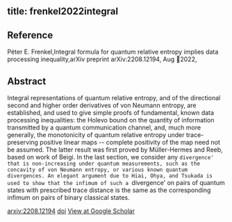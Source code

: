 title: frenkel2022integral
---


## Reference

Péter E. Frenkel,Integral formula for quantum relative entropy implies data processing inequality,arXiv preprint arXiv:2208.12194, Aug 2022,

## Abstract 
  Integral representations of quantum relative entropy, and of the directional
second and higher order derivatives of von Neumann entropy, are established,
and used to give simple proofs of fundamental, known data processing
inequalities: the Holevo bound on the quantity of information transmitted by a
quantum communication channel, and, much more generally, the monotonicity of
quantum relative entropy under trace-preserving positive linear maps --
complete positivity of the map need not be assumed. The latter result was first
proved by Müller-Hermes and Reeb, based on work of Beigi.
In the last section, we consider any `divergence' that is non-increasing
under quantum measurements, such as the concavity of von Neumann entropy, or
various known quantum divergences. An elegant argument due to Hiai, Ohya, and
Tsukada is used to show that the infimum of such a `divergence' on pairs of
quantum states with prescribed trace distance is the same as the corresponding
infimum on pairs of binary classical states.

    

[arxiv:2208.12194](https://arxiv.org/abs/2208.12194)
[doi]()
[View at Google Scholar](https://scholar.google.com/scholar_lookup?arxiv_id=2208.12194)